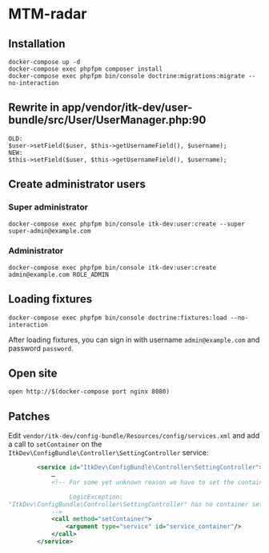 # MTM-radar

## Installation

```
docker-compose up -d
docker-compose exec phpfpm composer install
docker-compose exec phpfpm bin/console doctrine:migrations:migrate --no-interaction
```

## Rewrite in app/vendor/itk-dev/user-bundle/src/User/UserManager.php:90

```
OLD:
$user->setField($user, $this->getUsernameField(), $username);
NEW:
$this->setField($user, $this->getUsernameField(), $username);
```

## Create administrator users


### Super administrator

```
docker-compose exec phpfpm bin/console itk-dev:user:create --super super-admin@example.com
```

### Administrator

```
docker-compose exec phpfpm bin/console itk-dev:user:create admin@example.com ROLE_ADMIN
```

## Loading fixtures

```
docker-compose exec phpfpm bin/console doctrine:fixtures:load --no-interaction
```

After loading fixtures, you can sign in with username `admin@example.com` and password `password`.

## Open site

```
open http://$(docker-compose port nginx 8080)
```

## Patches

Edit `vendor/itk-dev/config-bundle/Resources/config/services.xml` and add a call
to `setContainer` on the `ItkDev\ConfigBundle\Controller\SettingController`
service:

```xml
        <service id="ItkDev\ConfigBundle\Controller\SettingController">
            …
            <!-- For some yet unknown reason we have to set the container explicitly

                 LogicException:
"ItkDev\ConfigBundle\Controller\SettingController" has no container set, did you forget to define it as a service subscriber?
            -->
            <call method="setContainer">
                <argument type="service" id="service_container"/>
            </call>
        </service>
```
